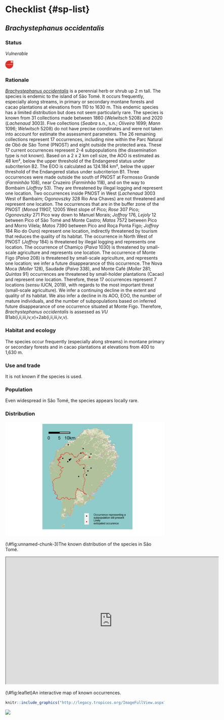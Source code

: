 # Checklist {#sp-list}











## *Brachystephanus occidentalis*



### Status 

_Vulnerable_

<img src="./images/VU.png" width="5%" />

### Rationale

[*Brachystephanus occidentalis*](https://tropicos.org/name/100299918) is a perennial herb or shrub up 2 m tall. The species is endemic to the island of São Tomé. It occurs frequently, especially along streams, in primary or secondary montane forests and cacao plantations at elevations from 110 to 1630 m. This endemic species has a limited distribution but does not seem particularly rare. The species is known from 31 collections made between 1860 (*Welwitsch* 5208) and 2020 (*Lachenaud* 3003). Five collections (*Seabra* s.n., s.n.; *Oliveira* 1699; *Mann* 1096; *Welwitsch* 5208) do not have precise coordinates and were not taken into account for estimate the assessment parameters. The 26 remaining collections represent 17 occurrences, including nine within the Parc Natural de Obô de São Tomé (PNOST) and eight outside the protected area. These 17 current occurrences represent 2-4 subpopulations (the dissemination type is not known). Based on a 2 x 2 km cell size, the AOO is estimated as 48 km², below the upper threshold of the Endangered status under subcriterion B2. The EOO is calculated as 124.184 km², below the upper threshold of the Endangered status under subcriterion B1. Three occurrences were made outside the south of PNOST at Formosso Grande (*Farminhão* 108), near Cruzeiro (*Farminhão* 118), and on the way to Bombaim (*Joffroy* 53). They are threatened by illegal logging and represent one location. Two occurrences inside PNOST in West (*Lachenaud* 3003 West of Bambaim; Ogonovszky 328 Rio Ana Chaves) are not threatened and represent one location. The occurrences that are in the buffer zone of the PNOST (*Monod* 11907, 12005 West slope of Pico; *Rose* 307 Pico; *Ogonovszky* 271 Pico way down to Manuel Morais; *Joffroy* 176, *Lejoly* 12 between Pico of São Tomé and Monte Castro; *Matos* 7572 between Pico and Morro Vilela; *Matos* 7390 between Pico and Roça Ponta Figo; *Joffroy* 184 Rio do Ouro) represent one location, indirectly threatened by tourism that reduces the quality of its habitat. The occurrence in North West of PNOST (*Joffroy* 184) is threatened by illegal logging and represents one location. The occurrence of Chamiço (*Paiva* 1030) is threatened by small-scale agriculture and represents one location. The occurrence of Monte Figo (*Paiva* 208) is threatened by small-scale agriculture, and represents one location; we infer a future disappearance of this occurrence. The Nova Moca (*Moller* 128), Saudade (*Paiva* 338), and Monte Café (*Moller* 281; *Quintas* 91) occurrences are threatened by small-holder plantations (Cacao) and represent one location. Therefore, these 17 occurrences represent 7 locations (*sensu* IUCN, 2019), with regards to the most important threat (small-scale agriculture). We infer a continuing decline in the extent and quality of its habitat. We also infer a decline in its AOO, EOO, the number of mature individuals, and the number of subpopulations based on inferred future disappearance of one occurrence situated at Monte Figo. Therefore, *Brachystephanus occidentalis* is assessed as _VU_ B1ab(i,ii,iii,iv,v)+2ab(i,ii,iii,iv,v).


### Habitat and ecology

The species occur frequently (especially along streams) in montane primary or secondary forests and in cacao plantations at elevations from 400 to 1,630 m.

### Use and trade

It is not known if the species is used.

### Population

Even widespread in São Tomé, the species appears locally rare.


### Distribution




<div class="figure">
<img src="01-intro_files/figure-html/unnamed-chunk-3-1.png" alt="The known distribution of the species in São Tomé." width="672" />
<p class="caption">(\#fig:unnamed-chunk-3)The known distribution of the species in São Tomé.</p>
</div>


<div class="figure">
<iframe src="https://cepf-stp-threat-flora.netlify.app/img/leaflet" width="672" height="400px"></iframe>
<p class="caption">(\#fig:leaflet)An interactive map of known occurrences.</p>
</div>



```r
knitr::include_graphics("http://legacy.tropicos.org/ImageFullView.aspx?imageid=100574124")
```

<img src="http://legacy.tropicos.org/ImageFullView.aspx?imageid=100574124" width="50%" />
